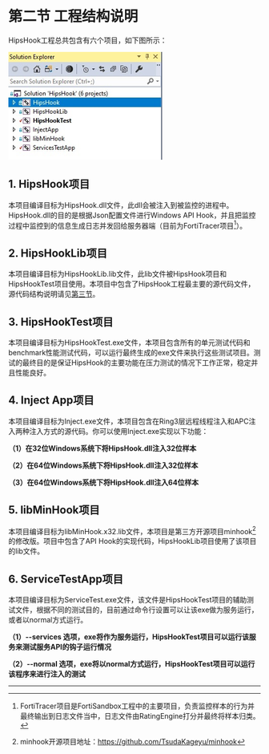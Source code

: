 # 第二节 工程结构说明

HipsHook工程总共包含有六个项目，如下图所示：

![avatar](./pic/all_project_pic.jpg)

## 1. HipsHook项目

本项目编译目标为HipsHook.dll文件，此dll会被注入到被监控的进程中。HipsHook.dll的目的是根据Json配置文件进行Windows API Hook，并且把监控过程中监控到的信息生成日志并发回给服务器端（目前为FortiTracer项目[^1]）。

## 2. HipsHookLib项目

本项目编译目标为HipsHookLib.lib文件，此lib文件被HipsHook项目和HipsHookTest项目使用。本项目中包含了HipsHook工程最主要的源代码文件，源代码结构说明请见[第三节](SECTION3.md)。

## 3. HipsHookTest项目

本项目编译目标为HipsHookTest.exe文件，本项目包含所有的单元测试代码和benchmark性能测试代码，可以运行最终生成的exe文件来执行这些测试项目。测试的最终目的是保证HipsHook的主要功能在压力测试的情况下工作正常，稳定并且性能良好。

## 4. Inject App项目

本项目编译目标为Inject.exe文件，本项目包含在Ring3层远程线程注入和APC注入两种注入方式的源代码。你可以使用Inject.exe实现以下功能：

 **（1）在32位Windows系统下将HipsHook.dll注入32位样本**

 **（2）在64位Windows系统下将HipsHook.dll注入32位样本**

 **（3）在64位Windows系统下将HipsHook.dll注入64位样本**

## 5. libMinHook项目

本项目编译目标为libMinHook.x32.lib文件，本项目是第三方开源项目minhook[^2]的修改版。项目中包含了API Hook的实现代码，HipsHookLib项目使用了该项目的lib文件。

## 6. ServiceTestApp项目

本项目编译目标为ServiceTest.exe文件，该文件是HipsHookTest项目的辅助测试文件，根据不同的测试目的，目前通过命令行设置可以让该exe做为服务运行，或者以normal方式运行。

**（1）--services 选项，exe将作为服务运行，HipsHookTest项目可以运行该服务来测试服务API的钩子运行情况**

**（2）--normal 选项，exe将以normal方式运行，HipsHookTest项目可以运行该程序来进行注入的测试**




[^1]: FortiTracer项目是FortiSandbox工程中的主要项目，负责监控样本的行为并最终输出到日志文件当中，日志文件由RatingEngine打分并最终将样本归类。 
[^2]: minhook开源项目地址：https://github.com/TsudaKageyu/minhook



------


